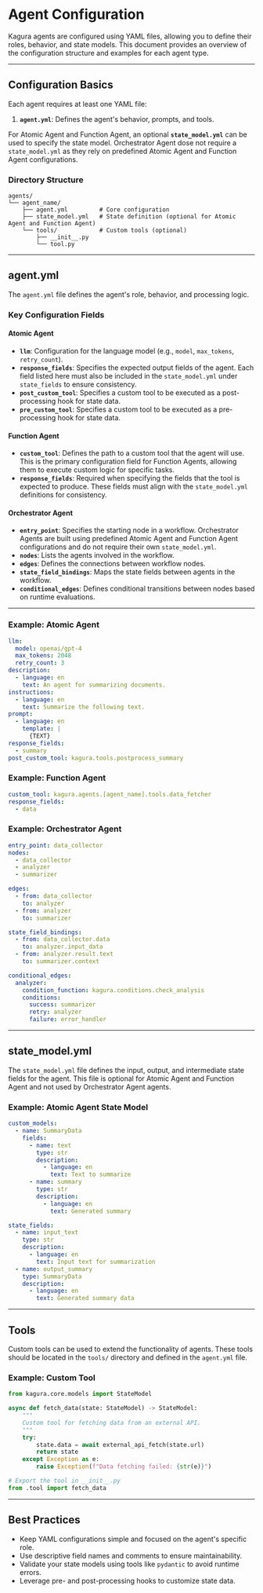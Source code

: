 # Agent Configuration

Kagura agents are configured using YAML files, allowing you to define their roles, behavior, and state models. This document provides an overview of the configuration structure and examples for each agent type.

---

## Configuration Basics

Each agent requires at least one YAML file:

1. **`agent.yml`**: Defines the agent's behavior, prompts, and tools.

For Atomic Agent and Function Agent, an optional **`state_model.yml`** can be used to specify the state model. Orchestrator Agent dose not require a `state_model.yml` as they rely on predefined Atomic Agent and Function Agent configurations.

### Directory Structure
```
agents/
└── agent_name/
    ├── agent.yml         # Core configuration
    ├── state_model.yml   # State definition (optional for Atomic Agent and Function Agent)
    └── tools/            # Custom tools (optional)
        ├── __init__.py
        └── tool.py
```

---

## agent.yml

The `agent.yml` file defines the agent's role, behavior, and processing logic.

### Key Configuration Fields

#### Atomic Agent

- **`llm`**: Configuration for the language model (e.g., `model`, `max_tokens`, `retry_count`).
- **`response_fields`**: Specifies the expected output fields of the agent. Each field listed here must also be included in the `state_model.yml` under `state_fields` to ensure consistency.
- **`post_custom_tool`**: Specifies a custom tool to be executed as a post-processing hook for state data.
- **`pre_custom_tool`**: Specifies a custom tool to be executed as a pre-processing hook for state data.

#### Function Agent

- **`custom_tool`**: Defines the path to a custom tool that the agent will use. This is the primary configuration field for Function Agents, allowing them to execute custom logic for specific tasks.
- **`response_fields`**: Required when specifying the fields that the tool is expected to produce. These fields must align with the `state_model.yml` definitions for consistency.

#### Orchestrator Agent

- **`entry_point`**: Specifies the starting node in a workflow. Orchestrator Agents are built using predefined Atomic Agent and Function Agent configurations and do not require their own `state_model.yml`.
- **`nodes`**: Lists the agents involved in the workflow.
- **`edges`**: Defines the connections between workflow nodes.
- **`state_field_bindings`**: Maps the state fields between agents in the workflow.
- **`conditional_edges`**: Defines conditional transitions between nodes based on runtime evaluations.

---

### Example: Atomic Agent

```yaml
llm:
  model: openai/gpt-4
  max_tokens: 2048
  retry_count: 3
description:
  - language: en
    text: An agent for summarizing documents.
instructions:
  - language: en
    text: Summarize the following text.
prompt:
  - language: en
    template: |
      {TEXT}
response_fields:
  - summary
post_custom_tool: kagura.tools.postprocess_summary
```

### Example: Function Agent

```yaml
custom_tool: kagura.agents.[agent_name].tools.data_fetcher
response_fields:
  - data
```

### Example: Orchestrator Agent

```yaml
entry_point: data_collector
nodes:
  - data_collector
  - analyzer
  - summarizer

edges:
  - from: data_collector
    to: analyzer
  - from: analyzer
    to: summarizer

state_field_bindings:
  - from: data_collector.data
    to: analyzer.input_data
  - from: analyzer.result.text
    to: summarizer.context

conditional_edges:
  analyzer:
    condition_function: kagura.conditions.check_analysis
    conditions:
      success: summarizer
      retry: analyzer
      failure: error_handler
```

---

## state\_model.yml

The `state_model.yml` file defines the input, output, and intermediate state fields for the agent. This file is optional for Atomic Agent and Function Agent and not used by Orchestrator Agent agents.

### Example: Atomic Agent State Model

```yaml
custom_models:
  - name: SummaryData
    fields:
      - name: text
        type: str
        description:
          - language: en
            text: Text to summarize
      - name: summary
        type: str
        description:
          - language: en
            text: Generated summary

state_fields:
  - name: input_text
    type: str
    description:
      - language: en
        text: Input text for summarization
  - name: output_summary
    type: SummaryData
    description:
      - language: en
        text: Generated summary data
```

---

## Tools

Custom tools can be used to extend the functionality of agents. These tools should be located in the `tools/` directory and defined in the `agent.yml` file.

### Example: Custom Tool

```python
from kagura.core.models import StateModel

async def fetch_data(state: StateModel) -> StateModel:
    """
    Custom tool for fetching data from an external API.
    """
    try:
        state.data = await external_api_fetch(state.url)
        return state
    except Exception as e:
        raise Exception(f"Data fetching failed: {str(e)}")

# Export the tool in __init__.py
from .tool import fetch_data
```

---

## Best Practices

- Keep YAML configurations simple and focused on the agent's specific role.
- Use descriptive field names and comments to ensure maintainability.
- Validate your state models using tools like `pydantic` to avoid runtime errors.
- Leverage pre- and post-processing hooks to customize state data.
